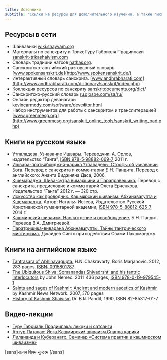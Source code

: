 ```yaml
---
title: Источники
subtitle: 'Ссылки на ресурсы для дополнительного изучения, а также писания и исследования в формате электронных книг'
---
```


## Ресурсы в сети

- Шайвавики [wiki.shayvam.org](http://wiki.shayvam.org/)
- Материалы по санскриту и Трике Гуру Габриэля Прадиипаки [sanskrit-trikashaivism.com](https://www.sanskrit-trikashaivism.com/)
- Словарь традиции натхов [nathas.org](https://nathas.org/dictionary/).
- Санскритско-английский разговорный словарь [www.spokensanskrit.de](http://www.spokensanskrit.de/)
- Интерактивный словарь санскрита. [www.andhrabharati.com](http://www.andhrabharati.com/dictionary/sanskrit/index.php)
- Коллекция ресурсов по санскриту [sanskritdocuments.org/dict/](http://sanskritdocuments.org/dict/)
- Санскритско-русский словарь [ru.glosbe.com/sa/ru/](https://ru.glosbe.com/sa/ru/)
- Онлайн редактор деванагари [kevincarmody.com/software/deveditor.html](http://kevincarmody.com/software/deveditor.html)
- Набор инструментов для работы с санскритом и транслитерацией [www.greenmesg.org](http://www.greenmesg.org/sanskrit_online_tools/sanskrit_writing_pad.php)

## Книги на русском языке

- [Утпаладева. Узнавание Ишвары.](Utpaladeva_-_Uznavanie_Ishvary.epub) Переводчик: А. Орлов, издательство “Ганга”, [ISBN 978-5-98882-069-7](http://www.ozon.ru/context/detail/id/5681735/) 2011 г.
- [Ишвара-пратьябхиджня-карика Утпаладевы: Строфы об узнавании Бога.](ishvara-pratyabhijnya.pdf) Перевод с санскрита и комментарии Б.Н. Пандита. Перевод с английского: Ананта Виджняна Даса, 2006.
- [Кшемараджа. Шива-сутра вимаршини и Параправешика.](Kshemaradzha-SHiva-sutra-vimarshini.pdf) Перевод с санскрита, предисловие и комментарий Олега Ерченкова. Издательство “Ганга” 2012 г. — 320 стр.
- [Искусство как проводник. Кашмирский шиваизм. Абхинавагупта и Кшемараджа.](Isaeva_Iskusstvo_kak_peovodnik.pdf) Автор: Наталья Исаева, Издательство Русской Христианской гуманитарной академии, [ISBN 978-5-88812-625-7](http://www.ozon.ru/context/detail/id/25280699/) 2014 г.
- [Кашмирский шиваизм. Наслаждение и освобождение.](B_N_Pandit_-_Kashmirskiy_Shivaizm_2010.pdf) Б.Н. Пандит. Перевод В.А. Дмитриевой.
- [Паратришика-виварана Абхинавагупты. Тайны тантрического мистицизма.](paratsrisika.pdf) Джайдев Сингх при содействии Свами Лакшманджу.

## Книги на английском языке

- [Tantrasara of Abhinavagupta.](Tantrasara-of-Abhinavagupta.pdf) H.N. Chakravarty, Boris Marjanovic. 2012, 283 pages, [ISBN: 0915801787](https://www.amazon.com/Tantrasara-Abhinavagupta-H-N-Chakravarty/dp/0915801787)
- [The Ubiquitous Shiva: Somanandas Shivadrshti and his tantric Interlocutors](John_Nemec_The_Ubiquitous_Siva_Somananda.pdf) by John Nemec. 2011, 436 pages, [ISBN 978-0-19-979545-1](http://www.academia.edu/4425359/_THE_UBIQUITOUS_%C5%9AIVA._John_Nemec_)
- [Saints and sages of Kashmir: Ancient and modern ascetics of Kashmir](saints.pdf) by Kashmir News Network. 2007, 370 pages
- [History of Kashmir Shaivism](B.N._Pandit_History_of_Kashmir_Saivism.pdf) Dr. B.N. Pandit, 1990, ISBN 82-85317-01-7

## Видео-лекции

- [Гуру Габриэль Прадиипака: лекции и сатсанги](https://www.youtube.com/channel/UC80Gi7ReGiqO7JfAgaIeLew)
- [Артур Паталах: Йога.Кашмирский шиваизм.Спанда карики](https://youtu.be/sNl9hXOb-YQ)
- [Лилананда и Куберанатх. Семинар «Система практик в кашмирском шиваизме»](https://youtu.be/qg1w3638slM)



[sans]सत्यम शिवम सुन्दरम [/sans]
